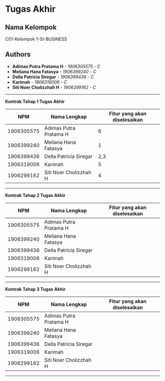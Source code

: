 # Tugas Akhir

## Nama Kelompok

C01-Kelompok 1-SI-BUSINESS

## Authors

- **Adimas Putra Pratama H** - _1906305575_ - _C_
- **Meliana Hana Fatasya** - _1906399240_ - _C_
- **Della Patricia Siregar** - _1906399436_ - _C_
- **Karimah** - _1906319006_ - _C_
- **Siti Noer Cholizzhah H** - _1906299162_ - _C_

---

**Kontrak Tahap 1 Tugas Akhir**

| NPM        | Nama Lengkap           | Fitur yang akan diselesaikan |
| ---------- | ---------------------- | ---------------------------- |
| 1906305575 | Adimas Putra Pratama H | 6                            |
| 1906399240 | Meliana Hana Fatasya   | 1                            |
| 1906399436 | Della Patricia Siregar | 2,3                          |
| 1906319006 | Karimah                | 5                            |
| 1906299162 | Siti Noer Cholizzhah H | 4                            |

---

**Kontrak Tahap 2 Tugas Akhir**

| NPM        | Nama Lengkap           | Fitur yang akan diselesaikan |
| ---------- | ---------------------- | ---------------------------- |
| 1906305575 | Adimas Putra Pratama H |                              |
| 1906399240 | Meliana Hana Fatasya   |                              |
| 1906399436 | Della Patricia Siregar |                              |
| 1906319006 | Karimah                |                              |
| 1906299162 | Siti Noer Cholizzhah H |                              |

---

**Kontrak Tahap 3 Tugas Akhir**

| NPM        | Nama Lengkap           | Fitur yang akan diselesaikan |
| ---------- | ---------------------- | ---------------------------- |
| 1906305575 | Adimas Putra Pratama H |                              |
| 1906399240 | Meliana Hana Fatasya   |                              |
| 1906399436 | Della Patricia Siregar |                              |
| 1906319006 | Karimah                |                              |
| 1906299162 | Siti Noer Cholizzhah H |                              |

---
